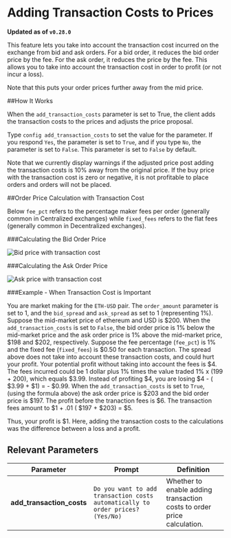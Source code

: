 # Adding Transaction Costs to Prices

**Updated as of `v0.28.0`**

This feature lets you take into account the transaction cost incurred on the exchange from bid and ask orders. For a bid order, it reduces the bid order price by the fee. For the ask order, it reduces the price by the fee. This allows you to take into account the transaction cost in order to profit (or not incur a loss).

Note that this puts your order prices further away from the mid price.

##How It Works

When the `add_transaction_costs` parameter is set to True, the client adds the transaction costs to the prices and adjusts the price proposal.

Type `config add_transaction_costs` to set the value for the parameter. If you respond `Yes`, the parameter is set to `True`, and if you type `No`, the parameter is set to `False`. This parameter is set to `False` by default.

Note that we currently display warnings if the adjusted price post adding the transaction costs is 10% away from the original price. If the buy price with the transaction cost is zero or negative, it is not profitable to place orders and orders will not be placed.

##Order Price Calculation with Transaction Cost

Below `fee_pct` refers to the percentage maker fees per order (generally common in Centralized exchanges) while `fixed_fees` refers to the flat fees (generally common in Decentralized exchanges).

###Calculating the Bid Order Price

![Bid price with transaction cost](/assets/img/trans_cost_bid.PNG)

###Calculating the Ask Order Price

![Ask price with transaction cost](/assets/img/trans_cost_ask.PNG)

###Example - When Transaction Cost is Important

You are market making for the `ETH-USD` pair. The `order_amount` parameter is set to 1, and the `bid_spread` and `ask_spread` as set to 1 (representing 1%). Suppose the mid-market price of ethereum and USD is $200. When the `add_transaction_costs` is set to `False`, the bid order price is 1% below the mid-market price and the ask order price is 1% above the mid-market price, $198 and $202, respectively. Suppose the fee percentage (`fee_pct`) is 1% and the fixed fee (`fixed_fees`) is $0.50 for each transaction. The spread above does not take into account these transaction costs, and could hurt your profit. Your potential profit without taking into account the fees is $4. The fees incurred could be 1 dollar plus 1% times the value traded 1% x (199 + 200), which equals $3.99. Instead of profiting $4, you are losing $4 - ( $3.99 + $1) = - $0.99. When the `add_transaction_costs` is set to `True`, (using the formula above) the ask order price is $203 and the bid order price is $197. The profit before the tranaction fees is $6. The transaction fees amount to $1 + .01 ( $197 + $203) = $5. 

Thus, your profit is $1. Here, adding the transaction costs to the calculations was the difference between a loss and a profit.


## Relevant Parameters

| Parameter | Prompt | Definition |
|-----------|--------|------------|
| **add_transaction_costs** | `Do you want to add transaction costs automatically to order prices? (Yes/No)` | Whether to enable adding transaction costs to order price calculation. |
